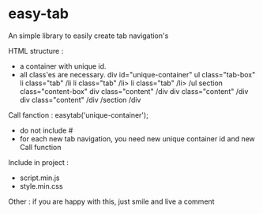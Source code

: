 # easy-tab
An simple library to easily create tab navigation's

HTML structure :
- a container with unique id.
- all class'es are necessary.
div id="unique-container"
    ul class="tab-box"
		li class="tab" /li
		li class="tab" /li>
		li class="tab" /li>
	/ul
	section class="content-box"
        div class="content" /div
        div class="content" /div
        div class="content" /div
    /section
/div

Call fanction :
easytab('unique-container');
- do not include #
- for each new tab navigation, you need new unique container id and new Call function


Include in project :
- script.min.js
- style.min.css


Other :
if you are happy with this, just smile and live a comment
